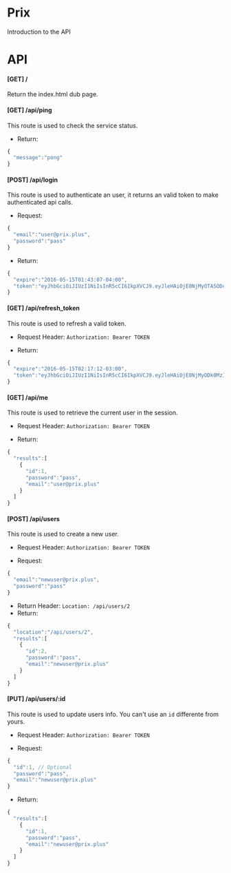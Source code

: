 # Prix

Introduction to the API

# API

#### [GET] /
Return the index.html dub page.


#### [GET] /api/ping
This route is used to check the service status.

- Return:
```javascript
{
  "message":"pong"
}
```


#### [POST] /api/login
This route is used to authenticate an user, it returns an valid token to make authenticated api calls.

- Request:
```javascript
{
  "email":"user@prix.plus",
  "password":"pass"
}
```

- Return:
```javascript
{
  "expire":"2016-05-15T01:43:07-04:00",
  "token":"eyJhbGciOiJIUzI1NiIsInR5cCI6IkpXVCJ9.eyJleHAiOjE0NjMyOTA5ODcsImlkIjoxfQ.ROZ9l2I41QE3Mz9jhJdLmqHAQpQr5SazzCU7q-8WSnk"
}
```


#### [GET] /api/refresh_token
This route is used to refresh a valid token.

- Request Header: `Authorization: Bearer TOKEN`

- Return:
```javascript
{
  "expire":"2016-05-15T02:17:12-03:00",
  "token":"eyJhbGciOiJIUzI1NiIsInR5cCI6IkpXVCJ9.eyJleHAiOjE0NjMyODk0MzIsImlkIjoxfQ.8Rz7x1s7CJ4xZ-PDomuV8bAvgmhIp6nSoPDjfJ2Bha0"
}
```


#### [GET] /api/me
This route is used to retrieve the current user in the session.

- Request Header: `Authorization: Bearer TOKEN`

- Return:
```javascript
{
  "results":[
    {
      "id":1,
      "password":"pass",
      "email":"user@prix.plus"
    }
  ]
}
```


#### [POST] /api/users
This route is used to create a new user.

- Request Header: `Authorization: Bearer TOKEN`

- Request:
```javascript
{
  "email":"newuser@prix.plus",
  "password":"pass"
}
```

- Return Header: `Location: /api/users/2`
- Return:
```javascript
{
  "location":"/api/users/2",
  "results":[
    {
      "id":2,
      "password":"pass",
      "email":"newuser@prix.plus"
    }
  ]
}
```


#### [PUT] /api/users/:id
This route is used to update users info. You can't use an `id` differente from yours.

- Request Header: `Authorization: Bearer TOKEN`

- Request:
```javascript
{
  "id":1, // Optional
  "password":"pass",
  "email":"newuser@prix.plus"
}
```

- Return:
```javascript
{
  "results":[
    {
      "id":1,
      "password":"pass",
      "email":"newuser@prix.plus"
    }
  ]
}
```